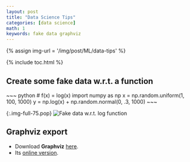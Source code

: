 ```yaml
---
layout: post
title: "Data Science Tips"
categories: [data science]
math: 1
keywords: fake data graphviz
---
```


{% assign img-url = '/img/post/ML/data-tips' %}

{% include toc.html %}

## Create some fake data w.r.t. a function

<div class="columns-2" markdown="1">
~~~ python
# f(x) = log(x)
import numpy as np
x = np.random.uniform(1, 100, 1000)
y = np.log(x) + np.random.normal(0, .3, 1000)
~~~

{:.img-full-75.pop}
![Fake data w.r.t. log function]({{img-url}}/log_with_noise.png)
</div>

## Graphviz export

- Download **Graphviz** [here](https://graphviz.gitlab.io/download/). 
- Its [online version](http://webgraphviz.com/).
